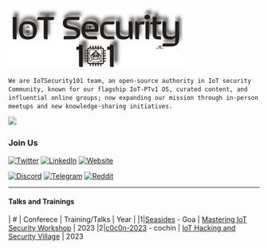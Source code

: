 <img src="https://raw.githubusercontent.com/IoTSecurity101/.github/main/iot/Main-logo-101.png" alt="alt text" title="image Title" width="350"/>

`We are IoTSecurity101 team, an open-source authority in IoT security Community, known for our flagship IoT-PTv1 OS, curated content, and influential online groups; now expanding our mission through in-person meetups and new knowledge-sharing initiatives.​
`

![](https://komarev.com/ghpvc/?username=iotsecurity1010&color=dc143c)

### Join Us 

[![Twitter](https://img.shields.io/badge/Twitter-1DA1F2?style=for-the-badge&logo=twitter&logoColor=white)](https://twitter.com/iotsecurity101) [![LinkedIn](https://img.shields.io/badge/LinkedIn-0077B5?style=for-the-badge&logo=linkedin&logoColor=white)](https://www.linkedin.com/groups/14064371/)  [![Website](https://img.shields.io/badge/website-000000?style=for-the-badge&logo=About.me&logoColor=white)](https://iotsecurity101.org/)

[![Discord](https://img.shields.io/badge/Discord-5865F2?style=for-the-badge&logo=discord&logoColor=white)](https://discord.gg/WRPePTBS2Q) [![Telegram](https://img.shields.io/badge/Telegram-2CA5E0?style=for-the-badge&logo=telegram&logoColor=white)](https://t.co/PyzNrnQVSM) [![Reddit](https://img.shields.io/badge/Reddit-FF4500?style=for-the-badge&logo=reddit&logoColor=white)](https://t.co/NPkAl8bPB3) 


------

#### Talks and Trainings 
| # | Conferece | Training/Talks | Year |
|1|[Seasides](https://seasides.net/) - Goa | [Mastering IoT Security Workshop](https://seasides.net/mastering-iot-security-workshop/) | 2023
|2|[c0c0n-2023](https://seasides.net/) - cochin | [IoT Hacking and Security Village](https://india.c0c0n.org/2023/IoT-Hacking-and-Security-Village) | 2023
